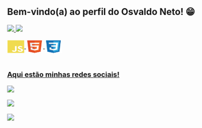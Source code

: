 ## Bem-vindo(a) ao perfil do Osvaldo Neto! 😁

 <div>
  <a href="https://github.com/netinhosf">
  <img height="180em" src="https://github-readme-stats.vercel.app/api?username=netinhosf&show_icons=true&theme=tokyonight&include_all_commits=true&count_private=true"/>
  <img height="180em" src="https://github-readme-stats.vercel.app/api/top-langs/?username=netinhosf&layout=compact&langs_count=6&theme=tokyonight"/>
</div>
<div style="display: inline_block"><br>
  <img align="center" alt="Js" height="30" width="40" src="https://raw.githubusercontent.com/devicons/devicon/master/icons/javascript/javascript-plain.svg">
  <img align="center" alt="HTML" height="30" width="40" src="https://raw.githubusercontent.com/devicons/devicon/master/icons/html5/html5-original.svg">
  <img align="center" alt="CSS" height="30" width="40" src="https://raw.githubusercontent.com/devicons/devicon/master/icons/css3/css3-original.svg">
</div>
 
 <br>
 
  ### Aqui estão minhas redes sociais!
 
<div> 
 
  <a href="https://www.instagram.com/osvaldo.neto7/" target="_blank"><img src="https://img.shields.io/badge/-Instagram-%23E4405F?style=for-the-badge&logo=instagram&logoColor=white" target="_blank"></a>
 
  <a href="https://www.linkedin.com/in/osvaldo-narciso-neto/" target="_blank"><img src="https://img.shields.io/badge/-LinkedIn-%230077B5?style=for-the-badge&logo=linkedin&logoColor=white" target="_blank"></a> 
 <div> <a href="https://twitter.com/osvaldonarciso7" target="_blank"><img height="50em" src="https://cdn.jsdelivr.net/gh/devicons/devicon/icons/twitter/twitter-original.svg" /></div>
          
 
  

</div>
